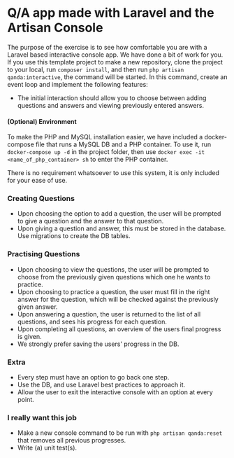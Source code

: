 # Q/A app made with Laravel and the Artisan Console

The purpose of the exercise is to see how comfortable you are with a Laravel based interactive console app. We have done a bit of work for you. If you use this template project to make a new repository, clone the project to your local, run `composer install`, and then run `php artisan qanda:interactive`, the command will be started. In this command, create an event loop and implement the following features:

- The initial interaction should allow you to choose between adding questions and answers and viewing previously entered answers.

#### (Optional) Environment
To make the PHP and MySQL installation easier, we have included a docker-compose file that runs a
MySQL DB and a PHP container. To use it, run `docker-compose up -d` in the project folder, then use
`docker exec -it <name_of_php_container> sh` to enter the PHP container.

There is no requirement whatsoever to use this system, it is only included for your ease of use.

### Creating Questions
- Upon choosing the option to add a question, the user will be prompted to give a question and the answer to that question.
- Upon giving a question and answer, this must be stored in the database. Use migrations to create the DB tables.

### Practising Questions
- Upon choosing to view the questions, the user will be prompted to choose from the previously given questions which one he wants to practice.
- Upon choosing to practice a question, the user must fill in the right answer for the question, which will be checked against the previously given answer.
- Upon answering a question, the user is returned to the list of all questions, and sees his progress for each question.
- Upon completing all questions, an overview of the users final progress is given.
- We strongly prefer saving the users' progress in the DB.

### Extra
- Every step must have an option to go back one step.
- Use the DB, and use Laravel best practices to approach it.
- Allow the user to exit the interactive console with an option at every point.

### I really want this job
- Make a new console command to be run with `php artisan qanda:reset` that removes all previous progresses.
- Write (a) unit test(s).

